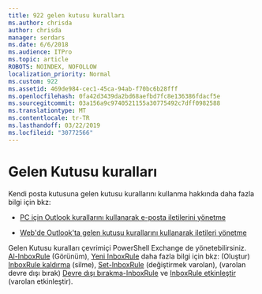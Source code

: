 ```yaml
---
title: 922 gelen kutusu kuralları
ms.author: chrisda
author: chrisda
manager: serdars
ms.date: 6/6/2018
ms.audience: ITPro
ms.topic: article
ROBOTS: NOINDEX, NOFOLLOW
localization_priority: Normal
ms.custom: 922
ms.assetid: 469de984-cec1-45ca-94ab-f70bc6b28fff
ms.openlocfilehash: 0fa42d3439da2bd68aefbd7fc8e136386fdacf5e
ms.sourcegitcommit: 03a156a9c9740521155a30775492c7dff0982588
ms.translationtype: MT
ms.contentlocale: tr-TR
ms.lasthandoff: 03/22/2019
ms.locfileid: "30772566"
---
```

# <a name="inbox-rules"></a>Gelen Kutusu kuralları

Kendi posta kutusuna gelen kutusu kurallarını kullanma hakkında daha fazla bilgi için bkz:
  
- [PC için Outlook kurallarını kullanarak e-posta iletilerini yönetme](https://support.office.com/article/c24f5dea-9465-4df4-ad17-a50704d66c59.aspx)
    
- [Web'de Outlook'ta gelen kutusu kurallarını kullanarak iletileri yönetme](https://support.office.com/article/8400435c-f14e-4272-9004-1548bb1848f2.aspx)
    
Gelen Kutusu kuralları çevrimiçi PowerShell Exchange de yönetebilirsiniz. [Al-InboxRule](https://docs.microsoft.com/powershell/module/exchange/mailboxes/get-inboxrule) (Görünüm), [Yeni InboxRule](https://docs.microsoft.com/powershell/module/exchange/mailboxes/new-inboxrule) daha fazla bilgi için bkz: (Oluştur) [InboxRule kaldırma](https://docs.microsoft.com/powershell/module/exchange/mailboxes/remove-inboxrule) (silme), [Set-InboxRule](https://docs.microsoft.com/powershell/module/exchange/mailboxes/set-inboxrule) (değiştirmek varolan), (varolan devre dışı bırak) [Devre dışı bırakma-InboxRule](https://docs.microsoft.com/powershell/module/exchange/mailboxes/disable-inboxrule) ve [InboxRule etkinleştir ](https://docs.microsoft.com/powershell/module/exchange/mailboxes/enable-inboxrule)(varolan etkinleştir). 
  


